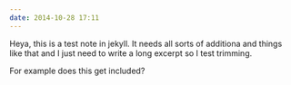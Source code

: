 ```yaml
---
date: 2014-10-28 17:11
---
```


Heya, this is a test note in jekyll.  It needs all sorts of additiona and things like that and I just need to write a long excerpt so I test trimming.

For example does this get included?
